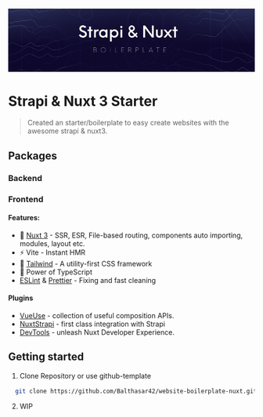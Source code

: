 [![Banner](./.github/assets/banner.jpg)](https://github.com/Balthasar42/website-boilerplate-nuxt.git)

# Strapi & Nuxt 3 Starter

> Created an starter/boilerplate to easy create websites with the awesome strapi & nuxt3.

## Packages

### Backend

### Frontend

#### Features:

- 💚 [Nuxt 3](https://nuxt.com/) - SSR, ESR, File-based routing, components auto importing, modules, layout etc.
- ⚡️ Vite - Instant HMR
- 🎨 [Tailwind](https://tailwindcss.com/) - A utility-first CSS framework
- 🦾 Power of TypeScript
- [ESLint](https://eslint.org/) & [Prettier](https://prettier.io/) - Fixing and fast cleaning

#### Plugins

- [VueUse](https://github.com/vueuse/vueuse) - collection of useful composition APIs.
- [NuxtStrapi](https://strapi.nuxtjs.org/) - first class integration with Strapi
- [DevTools](https://github.com/nuxt/devtools) - unleash Nuxt Developer Experience.

## Getting started

1. Clone Repository or use github-template

```bash
  git clone https://github.com/Balthasar42/website-boilerplate-nuxt.git
```

2. WIP
